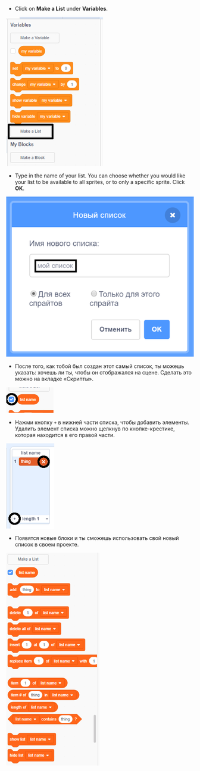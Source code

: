 + Click on **Make a List** under **Variables**.

![Создание списка](images/make-a-list-annotated.png)

+ Type in the name of your list. You can choose whether you would like your list to be available to all sprites, or to only a specific sprite. Click **OK**.

![Название списка](images/list-name-annotated.png)

+ После того, как тобой был создан этот самый список, ты можешь указать: хочешь ли ты, чтобы он отображался на сцене. Сделать это можно на вкладке «Скрипты».

![Показываем/скрываем список](images/list-show-hide-annotated.png)

+ Нажми кнопку `+` в нижней части списка, чтобы добавить элементы. Удалить элемент списка можно щелкнув по кнопке-крестике, которая находится в его правой части.

![Показываем/скрываем список](images/list-add-delete-annotated.png)

+ Появятся новые блоки и ты сможешь использовать свой новый список в своем проекте.

![Блоки списка](images/list-blocks.png)